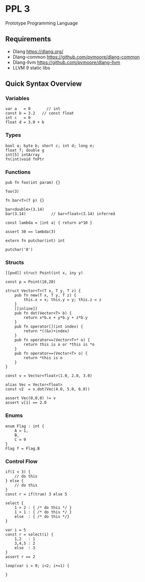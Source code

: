 # PPL 3
Prototype Programming Language

## Requirements
- Dlang https://dlang.org/
- Dlang-common https://github.com/pvmoore/dlang-common
- Dlang-llvm https://github.com/pvmoore/dlang-llvm
- LLVM 9 static libs

## Quick Syntax Overview

### Variables
```
var a   = 0       // int
const b = 3.2   // const float
int c   = 0
float d = 3.0 + b
```
### Types
```
bool a; byte b; short c; int d; long e;
float f; double g
int[5] intArray
fn(int)void fnPtr
```
### Functions
```
pub fn foo(int param) {}

foo(3)

fn bar<T>(T p) {}

bar<double>(3.14)
bar(3.14)           // bar<float>(3.14) inferred

const lambda = |int a| { return a*10 }

assert 30 == lambda(3)

extern fn putchar(int) int

putchar('0')
```
### Structs
```
[[pod]] struct Point(int x, iny y)

const p = Point(10,20)

struct Vector<T>(T x, T y, T z) {
    pub fn new(T x, T y, T z) {
        this.x = x; this.y = y; this.z = z
    }
    [[inline]]
    pub fn dot(Vector<T> b) {
        return x*b.x + y*b.y + z*b.y
    }
    pub fn operator[](int index) {
        return *((&x)+index)
    }
    pub fn operator==(Vector<T>* o) {
        return this is o or *this is *o
    }
    pub fn operator==(Vector<T> o) {
        return *this is o
    }
}

const v = Vector<float>(1.0, 2.0, 3.0)

alias Vec = Vector<float>
const v2  = v.dot(Vec(4.0, 5.0, 6.0))

assert Vec(0,0,0) != v
assert v[1] == 2.0
```
### Enums
```
enum Flag : int {
    A = 1,
    B,
    C = 9
}
Flag f = Flag.B
```
### Control Flow
```
if(1 < 3) {
    // do this
} else {
    // do this
}
const r = if(true) 3 else 5

select {
    1 > 2 : { /* do this */ }
    1 > 1 : { /* do this */ }
    else  : { /* do this */}
}

var i = 5
const r = select(i) {
    1,2   : 1
    3,4,5 : 2
    else  : 3
}
assert r == 2

loop(var i = 0; i<2; i+=1) {

}
```